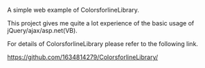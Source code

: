 A simple web example of ColorsforlineLibrary.

This project gives me quite a lot experience of the basic usage of jQuery/ajax/asp.net(VB).

For details of ColorsforlineLibrary please refer to the following link.

https://github.com/1634814279/ColorsforlineLibrary/